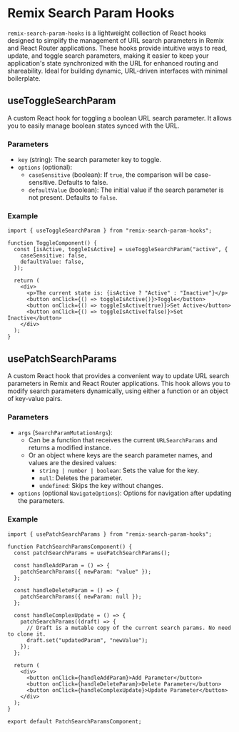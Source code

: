 # Remix Search Param Hooks
`remix-search-param-hooks` is a lightweight collection of React hooks designed to simplify the management of URL search parameters in Remix and React Router applications. These hooks provide intuitive ways to read, update, and toggle search parameters, making it easier to keep your application's state synchronized with the URL for enhanced routing and shareability. Ideal for building dynamic, URL-driven interfaces with minimal boilerplate.

## useToggleSearchParam
A custom React hook for toggling a boolean URL search parameter. It allows you to easily manage boolean states synced with the URL.

### Parameters
- `key` (string): The search parameter key to toggle.
- `options` (optional):
  - `caseSensitive` (boolean): If `true`, the comparison will be case-sensitive. Defaults to false.
  - `defaultValue` (boolean): The initial value if the search parameter is not present. Defaults to `false`.

### Example
```tsx
import { useToggleSearchParam } from "remix-search-param-hooks";

function ToggleComponent() {
  const [isActive, toggleIsActive] = useToggleSearchParam("active", {
    caseSensitive: false,
    defaultValue: false,
  });

  return (
    <div>
      <p>The current state is: {isActive ? "Active" : "Inactive"}</p>
      <button onClick={() => toggleIsActive()}>Toggle</button>
      <button onClick={() => toggleIsActive(true)}>Set Active</button>
      <button onClick={() => toggleIsActive(false)}>Set Inactive</button>
    </div>
  );
}
```

## usePatchSearchParams
A custom React hook that provides a convenient way to update URL search parameters in Remix and React Router applications. This hook allows you to modify search parameters dynamically, using either a function or an object of key-value pairs.

### Parameters
- `args` (`SearchParamMutationArgs`):
  - Can be a function that receives the current `URLSearchParams` and returns a modified instance.
  - Or an object where keys are the search parameter names, and values are the desired values:
    - `string | number | boolean`: Sets the value for the key.
    - `null`: Deletes the parameter.
    - `undefined`: Skips the key without changes.
- `options` (optional `NavigateOptions`): Options for navigation after updating the parameters.

### Example

```tsx
import { usePatchSearchParams } from "remix-search-param-hooks";

function PatchSearchParamsComponent() {
  const patchSearchParams = usePatchSearchParams();

  const handleAddParam = () => {
    patchSearchParams({ newParam: "value" });
  };

  const handleDeleteParam = () => {
    patchSearchParams({ newParam: null });
  };

  const handleComplexUpdate = () => {
    patchSearchParams((draft) => {
      // Draft is a mutable copy of the current search params. No need to clone it.
      draft.set("updatedParam", "newValue");
    });
  };

  return (
    <div>
      <button onClick={handleAddParam}>Add Parameter</button>
      <button onClick={handleDeleteParam}>Delete Parameter</button>
      <button onClick={handleComplexUpdate}>Update Parameter</button>
    </div>
  );
}

export default PatchSearchParamsComponent;
```